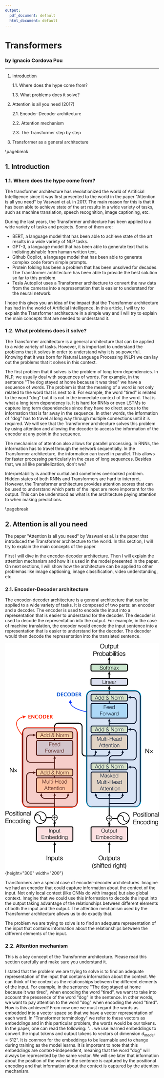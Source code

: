 ```yaml
---
output:
  pdf_document: default
  html_document: default
---
```


# Transformers  

### by Ignacio Cordova Pou

--------------------------------------------------------

1. Introduction 
  
    1.1. Where does the hype come from?

    1.3. What problems does it solve?

2. Attention is all you need (2017)

    2.1. Encoder-Decoder architecture

    2.2. Attention mechanism

    2.3. The Transformer step by step

3. Transformer as a general architecture

\pagebreak

## 1. Introduction
### 1.1. Where does the hype come from?

The transformer architecture has revolutionized the world of Artificial Intelligence since it was first presented to the world in the paper "Attention is all you need" by Vaswani et al. in 2017. The main reason for this is that it has been able to achieve state of the art results in a wide variety of tasks, such as machine translation, speech recognition, image captioning, etc.  

During the last years, the Transformer architecture has been applied to a wide variety of tasks and projects. Some of them are:

- BERT, a language model that has been able to achieve state of the art results in a wide variety of NLP tasks. 
- GPT-3, a language model that has been able to generate text that is indistinguishable from human written text.
- Github Copilot, a language model that has been able to generate complex code forom simple prompts.
- Protein folding has been a problem that has been unsolved for decades. The Transformer architecture has been able to provide the best solution so far to this problem. 
- Tesla Autopilot uses a Transformer architecture to convert the raw data from the cameras into a representation that is easier to understand for the neural network. 

I hope this gives you an idea of the impact that the Transformer architecture has had in the world of Artificial Intelligence. In this article, I will try to explain the Transformer architecture in a simple way and I will try to explain the main concepts that are needed to understand it. 

### 1.2. What problems does it solve?

The Transformer architecture is a general architecture that can be applied to a wide variety of tasks. However, it is important to understand the problems that it solves in order to understand why it is so powerful. Knowing that it was born for Natural Language Processing (NLP) we can lay out the problems that it solves in this context. 

The first problem that it solves is the problem of long term dependencies. In NLP, we usually deal with sequences of words. For example, in the sentence "The dog stayed at home because it was tired" we have a sequence of words. The problem is that the meaning of a word is not only related to the word that is next to it. For example, the word "tired" is related to the word "dog" but it is not in the immediate context of the word. That is what a long term dependency is. It is hard for RNNs or even LSTMs to capture long term dependencies since they have no direct acces to the information that is far away in the sequence. In other words, the information of "dog" has to travel al long way through multiple connections until it is required. We will see that the Transformer architecture solves this problem by using attention and allowing the decoder to access the information of the encoder at any point in the sequence. 

The mechanism of attention also allows for parallel processing. In RNNs, the information has to travel through the network sequentially. In the Transformer architecture, the information can travel in parallel. This allows for faster processing particularly in the case of long sequences. Besides that, we all like parallelization, don't we?  

Interpretability is another curtial and sometimes overlooked problem. Hidden states of both RNNs and Transformers are hard to interpret. However, the Transformer architecture provides attention scores that can be used to understand which parts of the input are more important for the output. This can be understood as what is the architecture paying attention to when making predictions. 

\pagebreak
## 2. Attention is all you need

The paper "Attention is all you need" by Vaswani et al. is the paper that introduced the Transformer architecture to the world. In this section, I will try to explain the main concepts of the paper. 

First I will dive in the encoder-decoder architecture. Then I will explain the attention mechanism and how it is used in the model presented in the paper. On next sections, I will show how the architecture can be applied to other problemas like image captioning, image classification, video understanding, etc.

### 2.1. Encoder-Decoder architecture

The encoder-decoder architecture is a general architecture that can be applied to a wide variety of tasks. It is composed of two parts: an encoder and a decoder. The encoder is used to encode the input into a representation that is easier to understand for the decoder. The decoder is used to decode the representation into the output. For example, in the case of machine translation, the encoder would encode the input sentence into a representation that is easier to understand for the decoder. The decoder would then decode the representation into the translated sentence. 

![Transformer architecture presented at "Attention is all you need" (2017)](./figures/transformer.png){height="300" width="200"}

Transformers are a special case of encoder-decoder architectures. Imagine we had an encoder that could capture information about the context of the input. Not only local context (like CNNs do with images) but also global context. Imagine that we could use this information to decode the input into the output taking advantage of the relationships between different elements of both the input and the output. The attention mechanism used by the Transformer architecture allows us to do exactly that. 

The problem we are trying to solve is to find an adequate representation of the input that contains information about the relationships between the different elements of the input. 

### 2.2. Attention mechanism

This is a key concept of the Transformer architecture. Please read this section carefully and make sure you understand it.

I stated that the problem we are trying to solve is to find an adequate representation of the input that contains information about the context. We can think of the context as the relationships between the different elements of the input. For example, in the sentence "The dog stayed at home because it was tired", when encoding the word "tired", we want to take into account the pressence of the word "dog" in the sentence. In other words, we want to pay attention to the word "dog" when encoding the word "tired". How is this achieved? From now one we must regard the words as embedded into a vector space so that we have a vector representation of each word. In "Transformer terminology" we refer to these vectors as embeddings and in this particular problem, the words would be our tokens. In the paper, one can read the following: "... we use learned embeddings to convert the input tokens and output tokens to vectors of dimension $d_{model} = 512$". It is common for the embeddings to be learnable and to change during training as the model learns. It is important to note that this embeddings are context-independent, meaning that the word "dog" will always be represented by the same vector. We will see later that information about the position of the word in the sentence is captured by the positional encoding and that information about the context is captured by the attention mechanism. 







